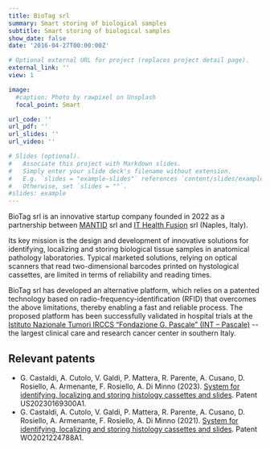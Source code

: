 ```yaml
---
title: BioTag srl
summary: Smart storing of biological samples
subtitle: Smart storing of biological samples
show_date: false
date: '2016-04-27T00:00:00Z'

# Optional external URL for project (replaces project detail page).
external_link: ''
view: 1

image:
  #caption: Photo by rawpixel on Unsplash
  focal_point: Smart

url_code: ''
url_pdf: ''
url_slides: ''
url_video: ''

# Slides (optional).
#   Associate this project with Markdown slides.
#   Simply enter your slide deck's filename without extension.
#   E.g. `slides = "example-slides"` references `content/slides/example-slides.md`.
#   Otherwise, set `slides = ""`.
#slides: example
---
```


BioTag srl is an innovative startup company founded in 2022 as a partnership between [MANTID](/startup/mantid) srl and [IT Health Fusion](https://www.ithealthfusion.com) srl (Naples, Italy).

Its key mission is the design and development of innovative solutions for identifying, localizing and storing biological tissue samples in anatomical pathology laboratories. Typical marketed solutions, relying on optical scanners that read two-dimensional barcodes printed on hystological cassettes, are limited in terms of reliability and reading times.

BioTag srl has developed an alternative platform, which relies on a patented technology based on radio-frequency-identification (RFID) that overcomes the above limitations, thereby enabling a fast and reliable process. The proposed platform has been successfully validated in hospital trials at the [Istituto Nazionale Tumori IRCCS “Fondazione G. Pascale” (INT – Pascale)](https://newportal.istitutotumori.na.it) -- the largest clinical care and research cancer center in southern Italy.

## Relevant patents
- G. Castaldi, A. Cutolo, V. Galdi, P. Mattera, R. Parente, A. Cusano, D. Rosiello, A. Armenante, F. Rosiello, A. Di Minno (2023). [System for identifying, localizing and storing histology cassettes and slides](/publication/castaldi-system-identifying-localizing-2023/). Patent US20230169300A1.
- G. Castaldi, A. Cutolo, V. Galdi, P. Mattera, R. Parente, A. Cusano, D. Rosiello, A. Armenante, F. Rosiello, A. Di Minno (2021). [System for identifying, localizing and storing histology cassettes and slides](/publication/castaldi-system-identifying-localizing-2021/). Patent WO2021224788A1.
